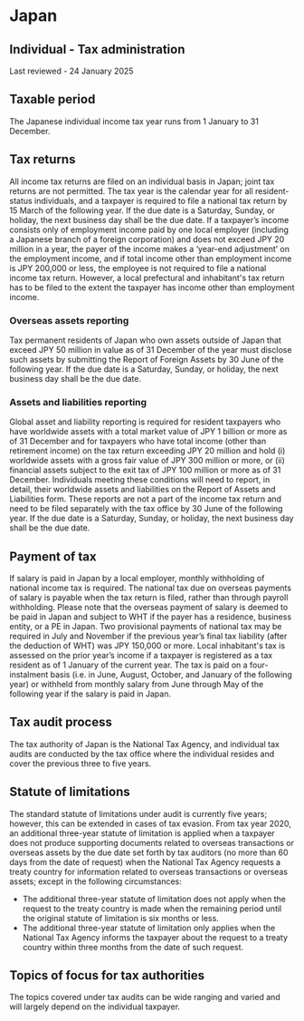 # Japan
## Individual - Tax administration
Last reviewed - 24 January 2025
## Taxable period
The Japanese individual income tax year runs from 1 January to 31 December.
## Tax returns
All income tax returns are filed on an individual basis in Japan; joint tax returns are not permitted. The tax year is the calendar year for all resident-status individuals, and a taxpayer is required to file a national tax return by 15 March of the following year. If the due date is a Saturday, Sunday, or holiday, the next business day shall be the due date.
If a taxpayer’s income consists only of employment income paid by one local employer (including a Japanese branch of a foreign corporation) and does not exceed JPY 20 million in a year, the payer of the income makes a ‘year-end adjustment’ on the employment income, and if total income other than employment income is JPY 200,000 or less, the employee is not required to file a national income tax return. However, a local prefectural and inhabitant's tax return has to be filed to the extent the taxpayer has income other than employment income.
### Overseas assets reporting
Tax permanent residents of Japan who own assets outside of Japan that exceed JPY 50 million in value as of 31 December of the year must disclose such assets by submitting the Report of Foreign Assets by 30 June of the following year. If the due date is a Saturday, Sunday, or holiday, the next business day shall be the due date.
### Assets and liabilities reporting
Global asset and liability reporting is required for resident taxpayers who have worldwide assets with a total market value of JPY 1 billion or more as of 31 December and for taxpayers who have total income (other than retirement income) on the tax return exceeding JPY 20 million and hold (i) worldwide assets with a gross fair value of JPY 300 million or more, or (ii) financial assets subject to the exit tax of JPY 100 million or more as of 31 December. Individuals meeting these conditions will need to report, in detail, their worldwide assets and liabilities on the Report of Assets and Liabilities form. These reports are not a part of the income tax return and need to be filed separately with the tax office by 30 June of the following year. If the due date is a Saturday, Sunday, or holiday, the next business day shall be the due date.
## Payment of tax
If salary is paid in Japan by a local employer, monthly withholding of national income tax is required. The national tax due on overseas payments of salary is payable when the tax return is filed, rather than through payroll withholding. Please note that the overseas payment of salary is deemed to be paid in Japan and subject to WHT if the payer has a residence, business entity, or a PE in Japan. Two provisional payments of national tax may be required in July and November if the previous year’s final tax liability (after the deduction of WHT) was JPY 150,000 or more.
Local inhabitant's tax is assessed on the prior year’s income if a taxpayer is registered as a tax resident as of 1 January of the current year. The tax is paid on a four-instalment basis (i.e. in June, August, October, and January of the following year) or withheld from monthly salary from June through May of the following year if the salary is paid in Japan.
## Tax audit process
The tax authority of Japan is the National Tax Agency, and individual tax audits are conducted by the tax office where the individual resides and cover the previous three to five years.
## Statute of limitations
The standard statute of limitations under audit is currently five years; however, this can be extended in cases of tax evasion.
From tax year 2020, an additional three-year statute of limitation is applied when a taxpayer does not produce supporting documents related to overseas transactions or overseas assets by the due date set forth by tax auditors (no more than 60 days from the date of request) when the National Tax Agency requests a treaty country for information related to overseas transactions or overseas assets; except in the following circumstances:
  * The additional three-year statute of limitation does not apply when the request to the treaty country is made when the remaining period until the original statute of limitation is six months or less.
  * The additional three-year statute of limitation only applies when the National Tax Agency informs the taxpayer about the request to a treaty country within three months from the date of such request.


## Topics of focus for tax authorities
The topics covered under tax audits can be wide ranging and varied and will largely depend on the individual taxpayer.
